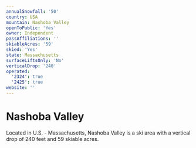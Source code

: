 ```yaml
---
annualSnowfall: '50'
country: USA
mountain: Nashoba Valley
openToPublic: 'Yes'
owner: Independent
passAffiliations: ''
skiableAcres: '59'
skied: 'Yes'
state: Massachusetts
surfaceLiftsOnly: 'No'
verticalDrop: '240'
operated:
  '2324': true
  '2425': true
website: ''
---
```



# Nashoba Valley

Located in U.S. - Massachusetts, Nashoba Valley is a ski area with a vertical drop of 240 feet and 59 skiable acres.
